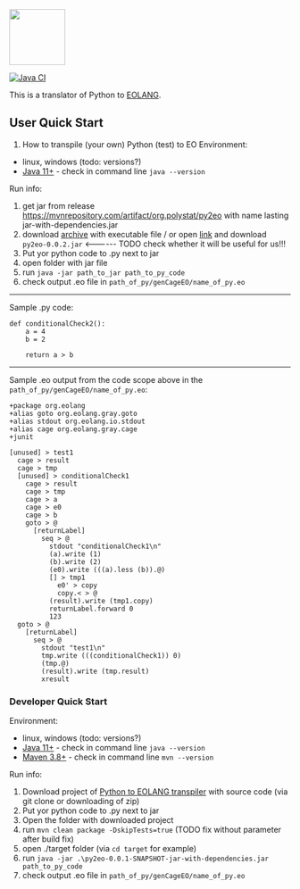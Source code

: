 
<img src="https://www.yegor256.com/images/books/elegant-objects/cactus.svg" height="100px" />

[![Java CI](https://github.com/polystat/py2eo/actions/workflows/github-ci.yml/badge.svg)](https://github.com/polystat/py2eo/actions/workflows/github-ci.yml)

This is a translator of Python to [EOLANG](https://www.eolang.org).

User Quick Start
----
1. How to transpile (your own) Python (test) to EO
Environment:
* linux, windows (todo: versions?)
* [Java 11+](https://download.java.net/openjdk/jdk11/ri/openjdk-11+28_windows-x64_bin.zip) - check in command line `java --version`

Run info:
1. get jar from release https://mvnrepository.com/artifact/org.polystat/py2eo with name lasting jar-with-dependencies.jar
2. download [archive](https://s01.oss.sonatype.org/service/local/repositories/releases/content/org/polystat/py2eo/0.0.2/py2eo-0.0.2.jar) with executable file / or open [link](https://s01.oss.sonatype.org/#nexus-search;quick~py2eo) and download `py2eo-0.0.2.jar` <------ TODO check whether it will be useful for us!!!
3. Put yor python code to .py next to jar
4. open folder with jar file
5. run `java -jar path_to_jar path_to_py_code`
6. check output .eo file in `path_of_py/genCageEO/name_of_py.eo`

-----
Sample .py code:
```
def conditionalCheck2():
    a = 4
    b = 2

    return a > b
```
-----
Sample .eo output from the code scope above in the `path_of_py/genCageEO/name_of_py.eo`:
```
+package org.eolang
+alias goto org.eolang.gray.goto
+alias stdout org.eolang.io.stdout
+alias cage org.eolang.gray.cage
+junit

[unused] > test1
  cage > result
  cage > tmp
  [unused] > conditionalCheck1
    cage > result
    cage > tmp
    cage > a
    cage > e0
    cage > b
    goto > @
      [returnLabel]
        seq > @
          stdout "conditionalCheck1\n"
          (a).write (1)
          (b).write (2)
          (e0).write (((a).less (b)).@)
          [] > tmp1
            e0' > copy
            copy.< > @
          (result).write (tmp1.copy)
          returnLabel.forward 0
          123
  goto > @
    [returnLabel]
      seq > @
        stdout "test1\n"
        tmp.write (((conditionalCheck1)) 0)
        (tmp.@)
        (result).write (tmp.result)
        xresult
```


### Developer Quick Start ###
Environment:
* linux, windows (todo: versions?)
* [Java 11+](https://download.java.net/openjdk/jdk11/ri/openjdk-11+28_windows-x64_bin.zip) - check in command line `java --version`
* [Maven 3.8+](https://maven.apache.org/download.cgi) - check in command line `mvn --version`

Run info:
1. Download project of [Python to EOLANG transpiler](https://github.com/polystat/py2eo) with source code (via git clone or downloading of zip)
2. Put yor python code to .py next to jar
3. Open the folder with downloaded project
4. run `mvn clean package -DskipTests=true` (TODO fix without parameter after build fix)
5. open ./target folder (via `cd target` for example)
6. run `java -jar .\py2eo-0.0.1-SNAPSHOT-jar-with-dependencies.jar path_to_py_code `
7. check output .eo file in `path_of_py/genCageEO/name_of_py.eo`
